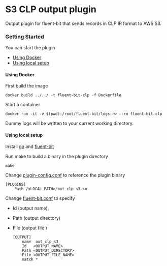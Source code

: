 # S3 CLP output plugin

Output plugin for fluent-bit that sends records in CLP IR format to AWS S3.

### Getting Started

You can start the plugin
- [Using Docker](#using-docker)
- [Using local setup](#using-local-setup)

#### Using Docker

First build the image
  ```shell
  docker build ../../ -t fluent-bit-clp -f Dockerfile
  ```

Start a container
  ```shell
  docker run -it -v $(pwd):/root/fluent-bit/logs:rw --rm fluent-bit-clp
  ```

 Dummy logs will be written to your current working directory.

#### Using local setup

Install [go][1] and [fluent-bit][2]

Run make to build a binary in the plugin directory
  ```shell
  make
  ```
Change [plugin-config.conf](plugin-config.conf) to reference the plugin binary
  ```shell
  [PLUGINS]
      Path /<LOCAL_PATH>/out_clp_s3.so
  ```

Change [fluent-bit.conf](fluent-bit.conf) to specify
- Id (output name),
- Path (output directory)
- File (output file )

  ```shell
  [OUTPUT]
      name  out_clp_s3
      Id   <OUTPUT_NAME>
      Path <OUTPUT_DIRECTORY>
      File <OUTPUT_FILE_NAME>
      match *
  ```

  [1]: https://go.dev/doc/install
  [2]: https://docs.fluentbit.io/manual/installation/getting-started-with-fluent-bit






